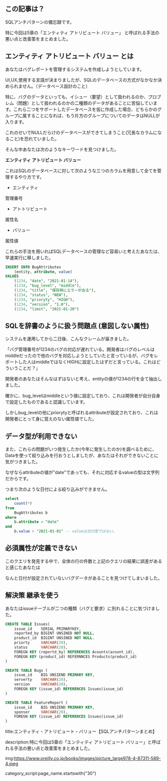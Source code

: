 
## この記事は？

SQLアンチパターンの備忘録です。

特に今回は5章の「エンティティ アトリビュート バリュー」
と呼ばれる手法の悪い点と改善策をまとめました。



## エンティティ アトリビュート バリュー とは

あなたはバグレポートを管理するシステムを作成しようとしています。

UI,UX,使用する言語が決まりましたが、SQLのデータベースの方式がなかなか決められません。（データベース設計のこと）

特に、バグのデータといっても、イシュー（要望）として扱われるのか、プロブレム（問題）として扱われるのかの二種類のデータがあることに苦悩しています。これら二つをサポートしたデータベースを仮に作成した場合、どちらかのグループに属することになれば、もう片方のグループについてのデータはNULLが入ります。

これのせいでNULLだらけのデータベースができてしまうこと(冗長なカラムになること)を恐れていました。

そんな中あなたは次のようなキーワードを見つけました。

<strong>
エンティティ アトリビュート バリュー
</strong>

これはSQLのデータベースに対して次のような三つのカラムを用意して全てを管理するやり方です。

- エンティティ

管理番号

- アトトリビュート

属性名

- バリュー

属性値

これらの手法を用いればSQLデータベースの管理など容易いと考えたあなたは、早速実行に移しました。


```sql
INSERT INTO BugAttributes 
    (entity, attribute, value)
VALUES
    (1234, "date", "2021-01-14"),
    (1234, "bug_level", "middle"),
    (1234, "title", "保存時にエラーが出る"),
    (1234, "status", "NEW"),
    (1234, "prioryty", "HIGH"),
    (1234, "version", "1.0"),
    (1234, "limit", "2021-01-20")
```



## SQLを辞書のように扱う問題点 (意図しない属性)

システムを運用してから二日後、こんなクレームが届きました。

「バグ管理番号が1234のバグの対応が遅れている。開発者はバグのレベルはmiddleだったので他のバグを対応しようとしていたと言っているが、バグをレポートした人はmiddleではなくHIGHに設定したはずだと言っている。これはどういうことだ？」

開発者のあなたはそんなはずはないと考え、entityの値が1234の行を全て抽出しました。

確かに、bug_levelはmiddleという値に設定しており、これは開発者が自分自身で設定したものであると認識しています。

しかしbug_levelの他にpriorytyと呼ばれるattributeが設定されており、これは開発者にとって身に覚えのない属性値でした。

## データ型が利用できない

また、これらの問題がいつ発生したか(今年に発生したのか)を調べるために、Dataを使って絞り込みを行おうとしましたが、あなたはそれができないことに気がつきました。

なぜならattributeの値が"date"であっても、それに対応するvalueの型は文字列だからです。

つまり次のような日付による絞り込みができません。

```sql
select
    count(*)
from
    BugAttributes b
where
    b.attribute = "date"
and
    b.value > "2021-01-01" -- valueは日付型ではない。
```

## 必須属性が定義できない

このクエリを発見する中で、全体の行の件数と上記のクエリの結果に誤差があると感じたあなたは

なんと日付が設定されていないバグデータがあることを見つけてしまいました。

## 解決策 継承を使う

あなたはissueテーブルが二つの種類（バグと要求）に別れることに気づけました。


```sql
CREATE TABLE Issues(
    issue_id    SERIAL PRIMARYKEY,
    reported_by BIGINT UNSINED NOT NULL,
    product_id  BIGINT UNSINED NOT NULL.
    priorty     VARCHAR(20),
    status      VARCHAR(20),
    FOREGN KEY (reportd_by) REFERENCES Acounts(acount_id),
    FOREGN KEY (product_id) REFERNNCES Products(product_id)
)

CREATE TABLE Bugs (
    issue_id    BIG UNSIEND PRIMARY KEY,
    serverty    VARCHAR(20),
    version     VARCHAR(20),
    FOREGN KEY (issue_id) REFERENCES Issues(issue_id)
)

CREATE TABLE FeatureReport (
    issue_id    BIG UNSIEND PRIMARY KEY,
    sponser     VARCHAR(20),
    FOREGN KEY (issue_id) REFERENCES Issues(issue_id)
)

```































title:エンティティ・アトリビュート・バリュー【SQLアンチパターンまとめ】

description:特に今回は5章の「エンティティ アトリビュート バリュー」と呼ばれる手法の悪い点と改善策をまとめました。


img:https://www.oreilly.co.jp/books/images/picture_large978-4-87311-589-4.jpeg


category_script:page_name.startswith("30")



